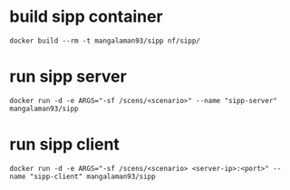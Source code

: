 # build sipp container
```
docker build --rm -t mangalaman93/sipp nf/sipp/
```

# run sipp server
```
docker run -d -e ARGS="-sf /scens/<scenario>" --name "sipp-server" mangalaman93/sipp
```

# run sipp client
```
docker run -d -e ARGS="-sf /scens/<scenario> <server-ip>:<port>" --name "sipp-client" mangalaman93/sipp
```
